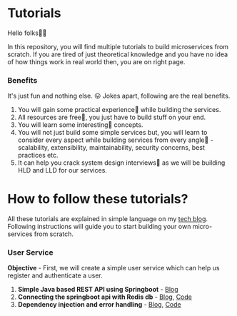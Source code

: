 # Tutorials

Hello folks👋👋 

In this repository, you will find multiple tutorials to build microservices from scratch. If you are tired of just theoretical knowledge and you have no idea of how things work in real world then, you are on right page. 

### Benefits

It's just fun and nothing else. 😛 Jokes apart, following are the real benefits.

1. You will gain some practical experience🧠 while building the services.
2. All resources are free🤑, you just have to build stuff on your end.  
3. You will learn some interesting💙 concepts.
4. You will not just build some simple services but, you will learn to consider every aspect while building services from every angle🚒 - scalability, extensibility, maintainability, security concerns, best practices etc.
5. It can help you crack system design interviews📓 as we will be building HLD and LLD for our services.

# How to follow these tutorials?
All these tutorials are explained in simple language on my [tech blog](https://theweekendbits.wordpress.com/). Following instructions will guide you to start building your own micro-services from scratch.

### User Service
**Objective** - First, we will create a simple user service which can help us register and authenticate a user.
1. **Simple Java based REST API using Springboot** - [Blog](https://theweekendbits.wordpress.com/2022/03/27/tutorial-rest-api-in-java-using-springboot/)
2. **Connecting the springboot api with Redis db** - [Blog](https://theweekendbits.wordpress.com/2022/03/27/tutorial-rest-api-in-java-using-springboot/), [Code](https://github.com/ma5terdrag0n/Tutorials/tree/main/REDIS_AS_USER_DB/demo/demo)
3. **Dependency injection and error handling** - [Blog](https://theweekendbits.wordpress.com/?p=1082&preview=true), [Code](https://github.com/ma5terdrag0n/Tutorials/tree/main/DEPENDENCY_INJECTION/demo/demo)
